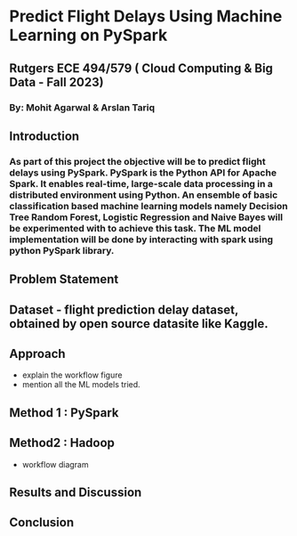 # **Predict Flight Delays Using Machine Learning on PySpark**


##  **Rutgers ECE 494/579**  ( Cloud Computing & Big Data - Fall 2023)

### By: Mohit Agarwal & Arslan Tariq

##  Introduction 

### As part of this project the objective will be to predict flight delays using PySpark. PySpark is the Python API for Apache Spark. It enables real-time, large-scale data processing in a distributed environment using Python. An ensemble of basic classification based machine learning models namely Decision Tree Random Forest, Logistic Regression and Naive Bayes will be experimented with to achieve this task. The ML model implementation will be done by interacting with spark using python PySpark library.


## Problem Statement

## Dataset - flight prediction delay dataset, obtained by open source datasite like Kaggle. 

## Approach 
- explain the workflow figure
- mention all the ML models tried.

## Method 1 : PySpark 


## Method2 : Hadoop 
 - workflow diagram

## Results and Discussion 

## Conclusion
   
